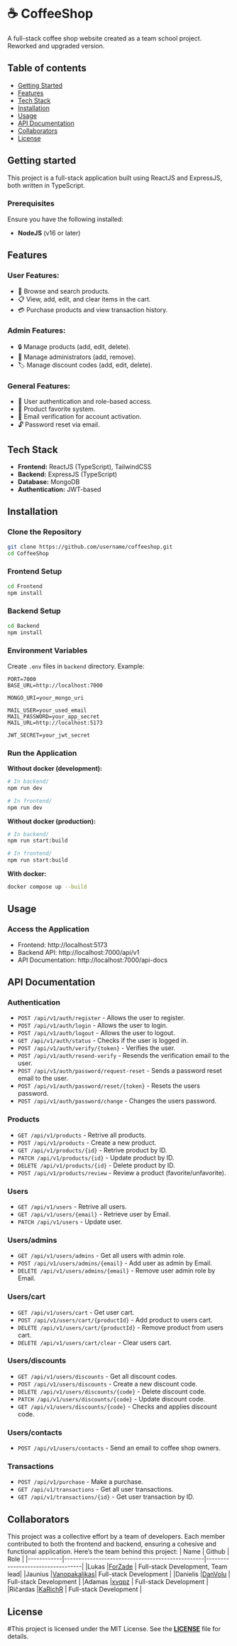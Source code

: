 # ☕ CoffeeShop
A full-stack coffee shop website created as a team school project. Reworked and upgraded version.

## Table of contents
- [Getting Started](https://github.com/4Zade/CoffeeShop/blob/fix-Lukas/README.md#getting-started)
- [Features](https://github.com/4Zade/CoffeeShop/tree/fix-Lukas?tab=readme-ov-file#features)
- [Tech Stack](https://github.com/4Zade/CoffeeShop/tree/fix-Lukas?tab=readme-ov-file#features)
- [Installation](https://github.com/4Zade/CoffeeShop/tree/fix-Lukas?tab=readme-ov-file#features)
- [Usage](https://github.com/4Zade/CoffeeShop/tree/fix-Lukas?tab=readme-ov-file#usage)
- [API Documentation](https://github.com/4Zade/CoffeeShop/tree/fix-Lukas?tab=readme-ov-file#api-documentation)
- [Collaborators](https://github.com/4Zade/CoffeeShop/tree/fix-Lukas?tab=readme-ov-file#collaborators)
- [License](https://github.com/4Zade/CoffeeShop/tree/fix-Lukas?tab=readme-ov-file#collaborators)



## Getting started
This project is a full-stack application built using ReactJS and ExpressJS, both written in TypeScript.



### Prerequisites
Ensure you have the following installed:
- **NodeJS** (v16 or later)



## Features
### User Features:
- 🛒 Browse and search products.
- 📋 View, add, edit, and clear items in the cart.
- 💳 Purchase products and view transaction history.

### Admin Features:
- 🔒 Manage products (add, edit, delete).
- 👤 Manage administrators (add, remove).
- 🏷️ Manage discount codes (add, edit, delete).

### General Features:
- 🔑 User authentication and role-based access.
- 🌟 Product favorite system.
- 📧 Email verification for account activation.
- 🔓 Password reset via email.


## Tech Stack
- **Frontend:** ReactJS (TypeScript), TailwindCSS
- **Backend:** ExpressJS (TypeScript)
- **Database:** MongoDB
- **Authentication:** JWT-based

## Installation
### Clone the Repository
```bash
git clone https://github.com/username/coffeeshop.git
cd CoffeeShop
```
### Frontend Setup
```bash
cd Frontend
npm install
```
### Backend Setup
```bash
cd Backend
npm install
```
### Environment Variables
Create `.env` files in `backend` directory. Example:
```
PORT=7000
BASE_URL=http://localhost:7000

MONGO_URI=your_mongo_uri

MAIL_USER=your_used_email
MAIL_PASSWORD=your_app_secret 
MAIL_URL=http://localhost:5173

JWT_SECRET=your_jwt_secret
```
### Run the Application
**Without docker (development):**
```bash
# In backend/
npm run dev

# In frontend/
npm run dev
```
**Without docker (production):**
```bash
# In backend/
npm run start:build

# In frontend/
npm run start:build
```
**With docker:**
```bash
docker compose up --build
```
## Usage
### Access the Application
- Frontend: http://localhost:5173
- Backend API: http://localhost:7000/api/v1
- API Documentation: http://localhost:7000/api-docs

## API Documentation
### Authentication
- `POST /api/v1/auth/register` - Allows the user to register.
- `POST /api/v1/auth/login` - Allows the user to login.
- `POST /api/v1/auth/logout` - Allows the user to logout.
- `GET /api/v1/auth/status` - Checks if the user is logged in.
- `POST /api/v1/auth/verify/{token}` - Verifies the user.
- `POST /api/v1/auth/resend-verify` - Resends the verification email to the user.
- `POST /api/v1/auth/password/request-reset` - Sends a password reset email to the user.
- `POST /api/v1/auth/password/reset/{token}` - Resets the users password.
- `POST /api/v1/auth/password/change` - Changes the users password.

### Products
- `GET /api/v1/products` - Retrive all products.
- `POST /api/v1/products` - Create a new product.
- `GET /api/v1/products/{id}` - Retrive product by ID.
- `PATCH /api/v1/products/{id}` - Update product by ID.
- `DELETE /api/v1/products/{id}` - Delete product by ID.
- `POST /api/v1/products/review` - Review a product (favorite/unfavorite).

### Users
- `GET /api/v1/users` - Retrive all users.
- `GET /api/v1/users/{email}` - Retrieve user by Email.
- `PATCH /api/v1/users` - Update user.

### Users/admins
- `GET /api/v1/users/admins` - Get all users with admin role.
- `POST /api/v1/users/admins/{email}` - Add user as admin by Email.
- `DELETE /api/v1/users/admins/{email}` - Remove user admin role by Email.

### Users/cart
- `GET /api/v1/users/cart` - Get user cart.
- `POST /api/v1/users/cart/{productId}` - Add product to users cart.
- `DELETE /api/v1/users/cart/{productId}` - Remove product from users cart.
- `DELETE /api/v1/users/cart/clear` - Clear users cart.

### Users/discounts
- `GET /api/v1/users/discounts` - Get all discount codes.
- `POST /api/v1/users/discounts` - Create a new discount code.
- `DELETE /api/v1/users/discounts/{code}` - Delete discount code.
- `PATCH /api/v1/users/discounts/{code}` - Update discount code.
- `GET /api/v1/users/discounts/{code}` - Checks and applies discount code.

### Users/contacts
- `POST /api/v1/users/contacts` - Send an email to coffee shop owners.

### Transactions
- `POST /api/v1/purchase` - Make a purchase.
- `GET /api/v1/transactions` - Get all user transactions.
- `GET /api/v1/transactions/{id}` - Get user transaction by ID.

## Collaborators
This project was a collective effort by a team of developers. Each member contributed to both the frontend and backend, ensuring a cohesive and functional application. Here’s the team behind this project:
|    Name    |                      Github                     |               Role               |
|------------|-------------------------------------------------|----------------------------------|
|Lukas       |[ForZade](https://github.com/ForZade)            | Full-stack Development, Team lead|
|Jaunius     |[Vanopakalikas](https://github.com/Vanopakalikas)| Full-stack Development           |
|Danielis    |[DanVolu](https://github.com/DanVolu)            | Full-stack Development           |
|Adamas      |[xvqpz](https://github.com/xvqpz)                | Full-stack Development           |
|Ričardas    |[KaRichR](https://github.com/KaRichR)            | Full-stack Development           |

## License
#This project is licensed under the MIT License. See the **[LICENSE](https://github.com/4Zade/CoffeeShop/blob/fix-Lukas/LICENSE.md#mit-license)** file for details.
